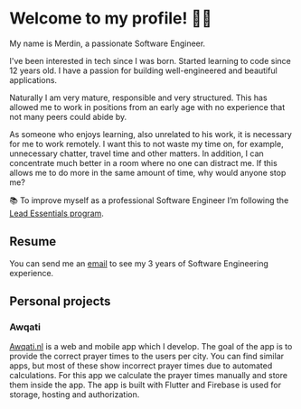 # Welcome to my profile! 👋🏻 

My name is Merdin, a passionate Software Engineer.

I've been interested in tech since I was born. Started learning to code since 12 years old. I have a passion for building well-engineered and beautiful applications.

Naturally I am very mature, responsible and very structured. This has allowed me to work in positions from an early age with no experience that not many peers could abide by.

As someone who enjoys learning, also unrelated to his work, it is necessary for me to work remotely. I want this to not waste my time on, for example, unnecessary chatter, travel time and other matters. In addition, I can concentrate much better in a room where no one can distract me. If this allows me to do more in the same amount of time, why would anyone stop me?

📚 To improve myself as a professional Software Engineer I’m following the [Lead Essentials program](https://iosacademy.essentialdeveloper.com/p/ios-lead-essentials/).

## Resume
You can send me an [email](mailto:job@merdin.dev) to see my 3 years of Software Engineering experience.

## Personal projects
### Awqati
[Awqati.nl](https://awqati.nl) is a web and mobile app which I develop. The goal of the app is to provide the correct prayer times to the users per city. You can find similar apps, but most of these show incorrect prayer times due to automated calculations. For this app we calculate the prayer times manually and store them inside the app.
The app is built with Flutter and Firebase is used for storage, hosting and authorization.
